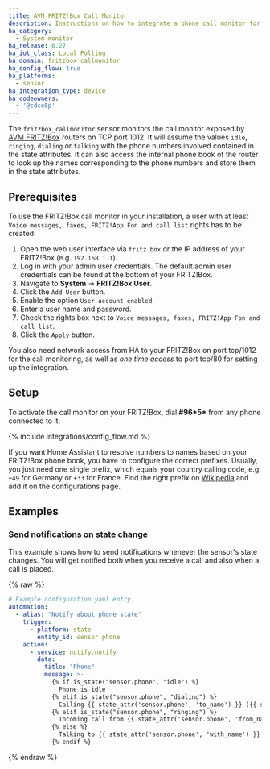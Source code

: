 ```yaml
---
title: AVM FRITZ!Box Call Monitor
description: Instructions on how to integrate a phone call monitor for AVM FRITZ!Box routers into Home Assistant.
ha_category:
  - System monitor
ha_release: 0.27
ha_iot_class: Local Polling
ha_domain: fritzbox_callmonitor
ha_config_flow: true
ha_platforms:
  - sensor
ha_integration_type: device
ha_codeowners:
  - '@cdce8p'
---
```


The `fritzbox_callmonitor` sensor monitors the call monitor exposed by [AVM FRITZ!Box](https://avm.de/produkte/fritzbox/) routers on TCP port 1012. It will assume the values `idle`, `ringing`, `dialing` or `talking` with the phone numbers involved contained in the state attributes.
It can also access the internal phone book of the router to look up the names corresponding to the phone numbers and store them in the state attributes.

## Prerequisites

To use the FRITZ!Box call monitor in your installation, a user with at least `Voice messages, faxes, FRITZ!App Fon and call list` rights has to be created:

1.  Open the web user interface via `fritz.box` or the IP address of your FRITZ!Box (e.g. `192.168.1.1`).
2.  Log in with your admin user credentials. The default admin user credentials can be found at the bottom of your FRITZ!Box.
3.  Navigate to **System** -> **FRITZ!Box User**.
4.  Click the `Add User` button.
5.  Enable the option `User account enabled`.
6.  Enter a user name and password.
7.  Check the rights box next to `Voice messages, faxes, FRITZ!App Fon and call list`.
8.  Click the `Apply` button.

You also need network access from HA to your FRITZ!Box on port tcp/1012 for the call monitoring, as well as *one time access* to port tcp/80 for setting up the integration.

## Setup

To activate the call monitor on your FRITZ!Box, dial **#96\*5\*** from any phone connected to it.

{% include integrations/config_flow.md %}

If you want Home Assistant to resolve numbers to names based on your FRITZ!Box phone book, you have to configure the correct prefixes. Usually, you just need one single prefix, which equals your country calling code, e.g. `+49` for Germany or `+33` for France. Find the right prefix on [Wikipedia](https://en.wikipedia.org/wiki/List_of_country_calling_codes) and add it on the configurations page.

## Examples

### Send notifications on state change

This example shows how to send notifications whenever the sensor's state changes. You will get notified both when you receive a call and also when a call is placed.

{% raw %}

```yaml
# Example configuration.yaml entry.
automation:
  - alias: "Notify about phone state"
    trigger:
      - platform: state
        entity_id: sensor.phone
    action:
      - service: notify.notify
        data:
          title: "Phone"
          message: >-
            {% if is_state("sensor.phone", "idle") %}
              Phone is idle
            {% elif is_state("sensor.phone", "dialing") %}
              Calling {{ state_attr('sensor.phone', 'to_name') }} ({{ state_attr('sensor.phone', 'to') }})
            {% elif is_state("sensor.phone", "ringing") %}
              Incoming call from {{ state_attr('sensor.phone', 'from_name') }} ({{ state_attr('sensor.phone', 'from') }})
            {% else %}
              Talking to {{ state_attr('sensor.phone', 'with_name') }} ({{ state_attr('sensor.phone', 'with') }})
            {% endif %}
```

{% endraw %}
